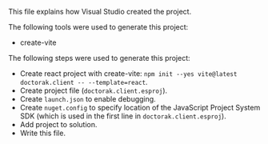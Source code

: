 This file explains how Visual Studio created the project.

The following tools were used to generate this project:
- create-vite

The following steps were used to generate this project:
- Create react project with create-vite: `npm init --yes vite@latest doctorak.client -- --template=react`.
- Create project file (`doctorak.client.esproj`).
- Create `launch.json` to enable debugging.
- Create `nuget.config` to specify location of the JavaScript Project System SDK (which is used in the first line in `doctorak.client.esproj`).
- Add project to solution.
- Write this file.
